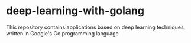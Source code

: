 # deep-learning-with-golang
This repository contains applications based on deep learning techniques, written in Google's Go programming language
